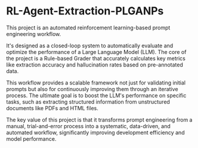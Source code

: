 # RL-Agent-Extraction-PLGANPs
This project is an automated reinforcement learning-based prompt engineering workflow.

It's designed as a closed-loop system to automatically evaluate and optimize the performance of a Large Language Model (LLM). The core of the project is a Rule-based Grader that accurately calculates key metrics like extraction accuracy and hallucination rates based on pre-annotated data.

This workflow provides a scalable framework not just for validating initial prompts but also for continuously improving them through an iterative process. The ultimate goal is to boost the LLM's performance on specific tasks, such as extracting structured information from unstructured documents like PDFs and HTML files.

The key value of this project is that it transforms prompt engineering from a manual, trial-and-error process into a systematic, data-driven, and automated workflow, significantly improving development efficiency and model performance.
